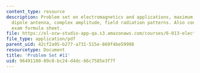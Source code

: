 ```yaml
---
content_type: resource
description: Problem set on electromagnetics and applications, maximum power, short
  dipole antenna, complex amplitude, field radiation patterns. Also contains final
  exam formula sheet.
file: https://ol-ocw-studio-app-qa.s3.amazonaws.com/courses/6-013-electromagnetics-and-applications-fall-2005/9649118089c8bc24d4dc66c7585e3f7f_ps11.pdf
file_type: application/pdf
parent_uid: 42cf2a95-b277-a731-515e-869f4be59998
resourcetype: Document
title: 'Problem Set #11'
uid: 96491180-89c8-bc24-d4dc-66c7585e3f7f
---
```

